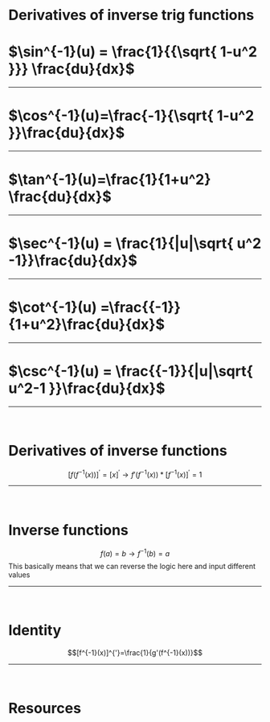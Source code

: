 &emsp;
# Derivatives of inverse trig functions
# $\sin^{-1}(u) = \frac{1}{{\sqrt{ 1-u^2 }}} \frac{du}{dx}$
---
# $\cos^{-1}(u)=\frac{-1}{\sqrt{ 1-u^2 }}\frac{du}{dx}$
---
# $\tan^{-1}(u)=\frac{1}{1+u^2} \frac{du}{dx}$
---
# $\sec^{-1}(u) = \frac{1}{|u|\sqrt{ u^2 -1}}\frac{du}{dx}$
---
# $\cot^{-1}(u) =\frac{{-1}}{1+u^2}\frac{du}{dx}$
---
# $\csc^{-1}(u) = \frac{{-1}}{|u|\sqrt{ u^2-1 }}\frac{du}{dx}$
---
&emsp;
# Derivatives of inverse functions
$$[f(f^{-1}(x))]^{'} =[x]^{'} \rightarrow f'(f^{-1}(x)) * [f^{-1}(x)]^{'}=1$$

---
&emsp;
# Inverse functions 
$$f(a)=b \rightarrow f^{-1}(b)=a$$
This basically means that we can reverse the logic here and input different values 

---
&emsp;
# Identity
$$[f^{-1}(x)]^{'}=\frac{1}{g'(f^{-1}(x))}$$


---
&emsp;
# Resources 
